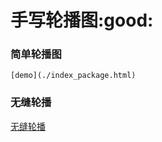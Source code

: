 # 手写轮播图:good:
### 简单轮播图
    [demo](./index_package.html)
### 无缝轮播


[无缝轮播](https://github.com/Advanced-Frontend/Daily-Interview-Question/issues/108)